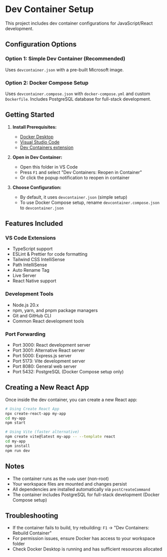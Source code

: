 # Dev Container Setup

This project includes dev container configurations for JavaScript/React development.

## Configuration Options

### Option 1: Simple Dev Container (Recommended)
Uses `devcontainer.json` with a pre-built Microsoft image.

### Option 2: Docker Compose Setup
Uses `devcontainer.compose.json` with `docker-compose.yml` and custom `Dockerfile`.
Includes PostgreSQL database for full-stack development.

## Getting Started

1. **Install Prerequisites:**
   - [Docker Desktop](https://www.docker.com/products/docker-desktop)
   - [Visual Studio Code](https://code.visualstudio.com/)
   - [Dev Containers extension](https://marketplace.visualstudio.com/items?itemName=ms-vscode-remote.remote-containers)

2. **Open in Dev Container:**
   - Open this folder in VS Code
   - Press `F1` and select "Dev Containers: Reopen in Container"
   - Or click the popup notification to reopen in container

3. **Choose Configuration:**
   - By default, it uses `devcontainer.json` (simple setup)
   - To use Docker Compose setup, rename `devcontainer.compose.json` to `devcontainer.json`

## Features Included

### VS Code Extensions
- TypeScript support
- ESLint & Prettier for code formatting
- Tailwind CSS IntelliSense
- Path IntelliSense
- Auto Rename Tag
- Live Server
- React Native support

### Development Tools
- Node.js 20.x
- npm, yarn, and pnpm package managers
- Git and GitHub CLI
- Common React development tools

### Port Forwarding
- Port 3000: React development server
- Port 3001: Alternative React server
- Port 5000: Express.js server
- Port 5173: Vite development server
- Port 8080: General web server
- Port 5432: PostgreSQL (Docker Compose setup only)

## Creating a New React App

Once inside the dev container, you can create a new React app:

```bash
# Using Create React App
npx create-react-app my-app
cd my-app
npm start

# Using Vite (faster alternative)
npm create vite@latest my-app -- --template react
cd my-app
npm install
npm run dev
```

## Notes

- The container runs as the `node` user (non-root)
- Your workspace files are mounted and changes persist
- All dependencies are installed automatically via `postCreateCommand`
- The container includes PostgreSQL for full-stack development (Docker Compose setup)

## Troubleshooting

- If the container fails to build, try rebuilding: `F1` → "Dev Containers: Rebuild Container"
- For permission issues, ensure Docker has access to your workspace folder
- Check Docker Desktop is running and has sufficient resources allocated
